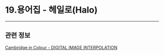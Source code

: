 # 19.용어집 - 헤일로(Halo)

*** 

## 관련 정보

[Cambridge in Colour - DIGITAL IMAGE INTERPOLATION](https://www.cambridgeincolour.com/tutorials/image-interpolation.htm)

